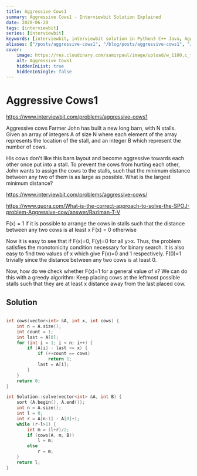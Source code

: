 ```yaml
---
title: Aggressive Cows1
summary: Aggressive Cows1 - Interviewbit Solution Explained
date: 2020-06-20
tags: [interviewbit]
series: [interviewbit]
keywords: [interviewbit, interviewbit solution in Python3 C++ Java, Aggressive Cows1 solution]
aliases: ["/posts/aggressive-cows1", "/blog/posts/aggressive-cows1", "/aggressive-cows1"]
cover:
    image: https://res.cloudinary.com/samirpaul/image/upload/w_1100,c_fit,co_rgb:FFFFFF,l_text:Arial_70_bold:Aggressive Cows1 - Solution Explained/problem-solving.webp
    alt: Aggressive Cows1
    hiddenInList: true
    hiddenInSingle: false
---
```


# Aggressive Cows1

https://www.interviewbit.com/problems/aggressive-cows1


Aggressive cows
Farmer John has built a new long barn, with N stalls. 
Given an array of integers A of size N where each element of the array represents the location of the stall, 
and an integer B which represent the number of cows.

His cows don't like this barn layout and become aggressive towards each other once put 
into a stall. To prevent the cows from hurting each other, John wants to assign the cows to the stalls, 
such that the minimum distance between any two of them is as large as possible. What is the largest minimum distance?

https://www.interviewbit.com/problems/aggressive-cows/

https://www.quora.com/What-is-the-correct-approach-to-solve-the-SPOJ-problem-Aggressive-cow/answer/Raziman-T-V

F(x) = 1 if it is possible to arrange the cows in stalls such that the distance between any two cows is at least x
F(x) = 0 otherwise

Now it is easy to see that if F(x)=0, F(y)=0 for all y>x. Thus, the problem satisfies the monotonicity condition necessary for binary search. It is also easy to find two values of x which give F(x)=0 and 1 respectively. F(0)=1 trivially since the distance between any two cows is at least 0. 

Now, how do we check whether F(x)=1 for a general value of x? We can do this with a greedy algorithm: Keep placing cows at the leftmost possible stalls such that they are at least x distance away from the last placed cow. 

## Solution

```cpp

int cows(vector<int> &A, int x, int cows) {
    int n = A.size();
    int count = 1;
    int last = A[0];
    for (int i = 1; i < n; i++) {
        if (A[i] - last >= x) {
            if (++count == cows)
                return 1;
            last = A[i];
        }
    }
    return 0;
}

int Solution::solve(vector<int> &A, int B) {
    sort (A.begin(), A.end());
    int n = A.size();
    int l = 0;
    int r = A[n-1] - A[0]+1;
    while (r-l>1) {
        int m = (l+r)/2;
        if (cows(A, m, B))
            l = m;
        else
            r = m;
    }
    return l;
}
```